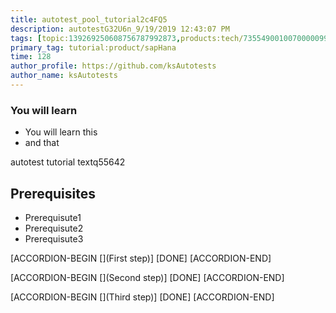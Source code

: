 ```yaml
---
title: autotest_pool_tutorial2c4FQ5
description: autotestG32U6n_9/19/2019 12:43:07 PM
tags: [topic:139269250608756787992873,products:tech/73554900100700000996,tutorial:experience/advanced]
primary_tag: tutorial:product/sapHana
time: 128
author_profile: https://github.com/ksAutotests
author_name: ksAutotests
---
```

### You will learn
- You will learn this
- and that

autotest tutorial textq55642

## Prerequisites
- Prerequisute1
- Prerequisute2
- Prerequisute3

[ACCORDION-BEGIN [](First step)]
[DONE]
[ACCORDION-END]

[ACCORDION-BEGIN [](Second step)]
[DONE]
[ACCORDION-END]

[ACCORDION-BEGIN [](Third step)]
[DONE]
[ACCORDION-END]

